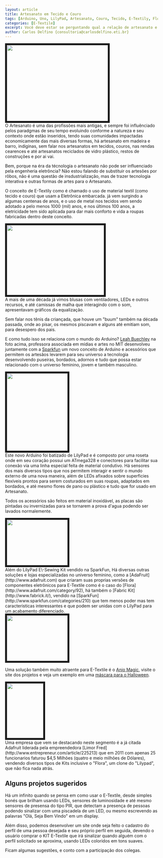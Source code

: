 ```yaml
---
layout: article
title: Artesanato em Tecido e Couro
tags: [Arduino, Uno, LilyPad, Artesanato, Couro, Tecido, E-Textily, Flora, Bordado]
categories: [E-Textile]
excerpt: Você deve estar se perguntando qual a relação de artesanato e Arduino, ainda mais usando Tecido e Couro, vamos acabar matando alguém eletrocutado? 
author: Carlos Delfino {consultoria@carlosdelfino.eti.br}
---
```


<div class="imageBox" id="left">
<a rel="lightbox" title="Bordado com LilyPad" href="/images/e-textile/bordado.jpg">
<img src="/images/e-textile/bordado-thumb.jpg" width="333" height="250"  border="6" />
</a>
</div>
O Artesanato é uma das profissões mais antigas, e sempre foi influênciado pelos
paradgmas de seu tempo evoluindo conforme a natureza e seu contexto onde estão
inseridos, tendo suas comunidades impactadas economicamente das mais diversas
formas, há artesanato em madeira e barro, indiginas, sem falar nos artesanatos
em tecidos, couros, nas rendas cearences e até artesanatos reciclados de vidro
plástico, restos de construções e por ai vai.

Bem, porque na éra da técnologia o artesanato não pode ser influenciado pela
engenheria eletrôncia? Não estou falando de substituir os artesões por rôbos,
não é uma questão de insdustrialização, mas de trazer tecnologia interativa e
outras formas de artes para o Artesanato.

O conceito de E-Textily como é chamado o uso de material textil (como tecido e
couro) que usam a Eletrônica embarcada. já vem surgindo a algumas centenas de
anos, e o uso de metal nos tecidos vem sendo adotado a pelo menos 1000 (mil)
anos, e nos últimos 100 anos, a eletricidade tem sido aplicada para dar mais
conforto e vida a roupas fabricadas dentro deste conceito.

<div class="imageBox" id="right">
<a rel="lightbox" title="Leah Buechley" href="/images/e-textile/leah.jpg" >
<img src="/images/e-textile/leah-thumb.jpg"  width="320" height="230" border="6" />
</a>
</div>
A mais de uma década já vimos 
blusas com ventiladores, LEDs e outros recursos, e até camissas de malha que
interagindo com o som, apresentavam gráficos da equalização.

Sem falar nos tênis da criançada, que houve um "buum" também na década passada,
onde ao pisar, os mesmos piscavam e alguns até emitiam som, para desespero dos
pais.

E como tudo isso se relaciona com o mundo do Arduino? [Leah Buechley](http://www.media.mit.edu/people/leah)
na foto acima, professora associada em mídias e artes no MIT desenvolveu
juntamente com a [Sparkfun](http://www.sparkfun.com) um novo conceito de 
Arduino e acessórios que permitem os artesãos levarem para seu universo a 
tecnologia desenvolvendo puseiras, bordados, adornos e tudo que possa estar
relacionado com o universo feminino, jovem e também masculino.

<div class="imageBox" id="left">
<a rel="lightbox" title="LilyPad" href="/images/e-textile/lilypad.jpg" >
<img src="/images/e-textile/lilypad-thumb.jpg"  width="200" height="255" border="6" />
</a></div>
Este novo Arduino foi batizado de LilyPad e é composto por uma roseta onde
em seu coração possui um ATmega328 e conectores para facilitar sua conexão via
uma linha especial feita de material condutivo. Há sensores dos mais diversos
tipos que nos permitem interagir e sentir o mundo externo de uma nova maneira,
além de LEDs afixados sobre superficies flexíveis prontos para serem
costurados em suas roupas, adaptados em bordados, e até mesmo flores de pano
ou plástico e tudo que for usado em Artesanato.

Todos os acessórios são feitos em material inoxidável, as placas são pintadas
ou invernizadas para se tornarem a prova d'agua podendo ser lavados
normalemente.

<div class="imageBox" id="right">
<a rel="lightbox" href="/images/e-textile/flora.jpg" title="Flora">
<img src="/images/e-textile/flora-thumb.jpg" width="200" height="150" border="6" />
</a>
</div>
Além do LilyPad E\-Sewing Kit vendido na SparkFun, Há diversas
outras soluções e lojas especializadas no universo feminino, como a [AdaFruit](http://www.adafruit.com)
que criaram suas proprias versões de componentes eletrônicos para E-Textile
como é o caso do [Flora](http://www.adafruit.com/category/92), há também o
[Fabric Kit](http://www.fabrick.it/), vendido na [SparkFun](http://www.sparkfun.com/categories/210)
que tem menos poder mas tem caracteristicas interessantes e que podem ser
unidas com o LilyPad para um acabamento diferenciado.
<div class="imageBox" id="left">
<a rel="lightbox" title="Flora" href="/images/e-textile/flora-tv-b-gone2.png" >
<img src="/images/e-textile/flora-tv-b-gone2.png" width="200" height="150" border="6" />
</a>
</div>

Uma solução também muito atraente para E-Textile é o [Anio Magic](http://www.aniomagic.com/store/?hl=en),
visite o site dos projetos e veja um exemplo em uma [máscara para o Halloween](http://www.aniomagic.com/examples/?mode=sensor).
 
<div class="imageBox" id="right">
<a rel="lightbox" title="Limor Fried" href="/images/e-textile/limor-fried-adafruit-entrepreneur-of-the-year2.jpg">
<img src="/images/e-textile/limor-fried-adafruit-entrepreneur-of-the-year2-thumb.jpg"  width="120" height="180" border="6"/>
</a>
</div>
Uma empresa que vem se destacando neste segmento é a já citada Adafruit 
liderada pela empreendedora [Limor Fred](http://www.entrepreneur.com/article/225213)
que em 2011 com apenas 25 funcionarios faturou $4,5 Milhões (quatro e meio
milhões de Dólares), vendendo diversos tipos de Kits inclusive o "Flora", um
clone do "Lilypad", que não fica nada atrás.

## Alguns projetos sugeridos

Há um infinito quando se pensa em como usar o E-Textile, desde simples bonés
que brilham usando LEDs, sensores de luminosidade e até mesmo sensores de
presensa do tipo PIR, que detectam a presença de pessoas podendo sinalizar com 
uma piscadela de um LED, ou mesmo escrevendo as palavras "Olá, Seja Bem Vindo"
em um display.

Além disso, podemos desenvolver um site onde seja feito o cadastro do perfil
de uma pessoa desejada e seu próprio perfil em seguida, devendo o usuário
comprar o KIT E-Textile que irá sinalizar quando alguém com o perfil solicitado 
se aproxima, usando LEDs coloridos em tons suaves.

Ficam algumas sugestões, e conto com a participação dos colegas.

  
